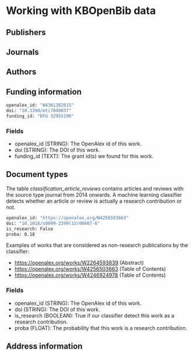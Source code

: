 # Working with KBOpenBib data

## Publishers 

## Journals

## Authors

## Funding information

```bash
openalex_id: "W4361302015"
doi: "10.3390/mti7040037"
funding_id: "DFG 32955190"
```

### Fields

- openalex_id (STRING): The OpenAlex id of this work.
- doi (STRING): The DOI of this work.
- funding_id (TEXT): The grant id(s) we found for this work. 

## Document types
The table <i>classification_article_reviews</i> contains articles
and reviews with the source type journal from 2014 onwards.
A machine learning classifier detects whether an article or review
is actually a research contribution or not.

```bash
openalex_id: "https://openalex.org/W4256503663"
doi: "10.1016/s0099-2399(15)00667-6"
is_research: False
proba: 0.18
```

Examples of works that are considered as non-research publications by the classifier:
- https://openalex.org/works/W2264593839 (Abstract)
- https://openalex.org/works/W4256503663 (Table of Contents)
- https://openalex.org/works/W4246924978 (Table of Contents)

### Fields

- openalex_id (STRING): The OpenAlex id of this work.
- doi (STRING): The DOI of this work.
- is_research (BOOLEAN): True if our classifier detect this work as a research contribution.
- proba (FLOAT): The probability that this work is a research contribution.

## Address information

